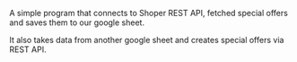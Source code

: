 A simple program that connects to Shoper REST API, fetched special offers and saves them to our google sheet.

It also takes data from another google sheet and creates special offers via REST API.
